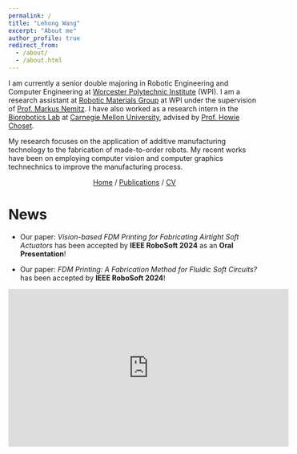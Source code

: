```yaml
---
permalink: /
title: "Lehong Wang"
excerpt: "About me"
author_profile: true
redirect_from: 
  - /about/
  - /about.html
---
```


I am currently a senior double majoring in Robotic Engineering and Computer Engineering at [Worcester Polytechnic Institute](https://www.wpi.edu/) (WPI).
I am a research assistant at [Robotic Materials Group](https://wp.wpi.edu/roboticmaterialsgroup/) at WPI under the supervision of [Prof. Markus Nemitz](https://www.wpi.edu/people/faculty/mnemitz).
I have also worked as a research intern in the [Biorobotics Lab](http://biorobotics.ri.cmu.edu/index.php) at [Carnegie Mellon University](https://www.cmu.edu/), advised by [Prof. Howie Choset](https://www.ri.cmu.edu/ri-faculty/howie-choset/).

My research focuses on the application of additive manufacturing technology to the fabrication of made-to-order robots. 
My recent works have been on employing computer vision and computer graphics technechnics to improve the manufacturing process.

<p style="text-align: center;"> 
  <a href="https://lehong-wang.github.io/">Home</a>
  /
  <a href="https://lehong-wang.github.io//publications/">Publications</a>
  /
  <a href="https://lehong-wang.github.io//files/Lehong_Wang_CV.pdf">CV</a>
</p>

# News

- Our paper: *Vision-based FDM Printing for Fabricating Airtight Soft Actuators* has been accepted by **IEEE RoboSoft 2024** as an **Oral Presentation**!

- Our paper: *FDM Printing: A Fabrication Method for Fluidic Soft Circuits?* has been accepted by **IEEE RoboSoft 2024**!



<iframe 
  width="560" height="315" 
  src="https://www.youtube.com/embed/Q5BHOogOOLo?autoplay=1&mute=1" 
  title="YouTube video player" 
  frameborder="0" 
  allow="accelerometer; autoplay; clipboard-write; encrypted-media; gyroscope; picture-in-picture; web-share" allowfullscreen>
</iframe>

